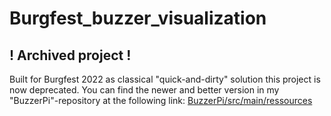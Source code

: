# Burgfest_buzzer_visualization
## ! Archived project !

Built for Burgfest 2022 as classical "quick-and-dirty" solution this project is now deprecated.
You can find the newer and better version in my "BuzzerPi"-repository at the following link:
[BuzzerPi/src/main/ressources](https://github.com/NicoEberlein/BuzzerPi/tree/master/src/main/resources)